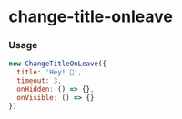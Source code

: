 # change-title-onleave

### Usage

```js
new ChangeTitleOnLeave({
  title: 'Hey! 👀',
  timeout: 3,
  onHidden: () => {},
  onVisible: () => {}
})
```
